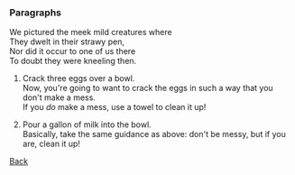 
### Paragraphs
We pictured the meek mild creatures where  
They dwelt in their strawy pen,  
Nor did it occur to one of us there  
To doubt they were kneeling then.


1. Crack three eggs over a bowl.  
Now, you're going to want to crack the eggs in such a way that you don't make a mess.  
If you _do_ make a mess, use a towel to clean it up!

2. Pour a gallon of milk into the bowl.  
Basically, take the same guidance as above: don't be messy, but if you are, clean it up!



[Back](/index.md)
